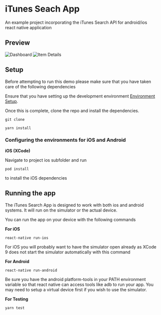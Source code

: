 # iTunes Seach App

An example project incorporating the iTunes Search API for android/ios react native application

## Preview

![Dashboard](https://github.com/sunilkumarkm/iTunesSearchApp/app/assets/Dashboard.png?raw=true)
![Item Details](https://github.com/sunilkumarkm/iTunesSearchApp/app/assets/Details.png?raw=true)

## Setup

Before attempting to run this demo please make sure that you have taken care of the following dependencies

Ensure that you have setting up the development environment [Environment Setup](https://reactnative.dev/docs/environment-setup).

Once this is complete, clone the repo and install the dependencies.

```
git clone

yarn install
```

### Configuring the environments for iOS and Android

**iOS (XCode)**

Navigate to project ios subfolder and run

```
pod install
```

to install the iOS dependencies

## Running the app

The iTunes Search App is designed to work with both ios and android systems. It will run on the simulator or the actual device.

You can run the app on your device with the following commands

**For iOS**

```
react-native run-ios
```

For iOS you will probably want to have the simulator open already as XCode 9 does not start the simulator automatically with this command

**For Android**

```
react-native run-android
```

Be sure you have the android platform-tools in your PATH environment variable so that react native can access tools like adb to run your app. You may need to setup a virtual device first if you wish to use the simulator.

**For Testing**

```
yarn test
```
